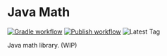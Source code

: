 # Java Math
[![Gradle workflow](https://img.shields.io/github/actions/workflow/status/iahmadgad/math-java/gradle.yml?label=Gradle&logo=gradle)](https://github.com/iahmadgad/math-java/actions/workflows/gradle.yml)
[![Publish workflow](https://img.shields.io/github/actions/workflow/status/iahmadgad/math-java/publish.yml?label=Publish&logo=github)](https://github.com/iahmadgad/math-java/actions/workflows/publish.yml)
![Latest Tag](https://img.shields.io/github/v/tag/iahmadgad/math-java?label=Latest%20Tag&sort=semver)

Java math library. (WIP)
